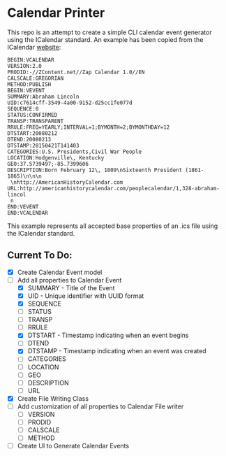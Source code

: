 # Calendar Printer
This repo is an attempt to create a simple CLI calendar event generator using the ICalendar standard. An example has been copied from the ICalendar [website](https://icalendar.org/):

```
BEGIN:VCALENDAR
VERSION:2.0
PRODID:-//ZContent.net//Zap Calendar 1.0//EN
CALSCALE:GREGORIAN
METHOD:PUBLISH
BEGIN:VEVENT
SUMMARY:Abraham Lincoln
UID:c7614cff-3549-4a00-9152-d25cc1fe077d
SEQUENCE:0
STATUS:CONFIRMED
TRANSP:TRANSPARENT
RRULE:FREQ=YEARLY;INTERVAL=1;BYMONTH=2;BYMONTHDAY=12
DTSTART:20080212
DTEND:20080213
DTSTAMP:20150421T141403
CATEGORIES:U.S. Presidents,Civil War People
LOCATION:Hodgenville\, Kentucky
GEO:37.5739497;-85.7399606
DESCRIPTION:Born February 12\, 1809\nSixteenth President (1861-1865)\n\n\n
 \nhttp://AmericanHistoryCalendar.com
URL:http://americanhistorycalendar.com/peoplecalendar/1,328-abraham-lincol
 n
END:VEVENT
END:VCALENDAR
```

This example represents all accepted base properties of an .ics file using the ICalendar standard. 

## Current To Do:
- [X] Create Calendar Event model
- [ ] Add all properties to Calendar Event
    - [X] SUMMARY - Title of the Event
    - [X] UID - Unique identifier with UUID format
    - [X] SEQUENCE
    - [ ] STATUS
    - [ ] TRANSP
    - [ ] RRULE
    - [X] DTSTART - Timestamp indicating when an event begins
    - [ ] DTEND
    - [X] DTSTAMP - Timestamp indicating when an event was created
    - [ ] CATEGORIES
    - [ ] LOCATION
    - [ ] GEO
    - [ ] DESCRIPTION
    - [ ] URL
- [X] Create File Writing Class
- [ ] Add customization of all properties to Calendar File writer
    - [ ] VERSION
    - [ ] PRODID
    - [ ] CALSCALE
    - [ ] METHOD
- [ ] Create UI to Generate Calendar Events